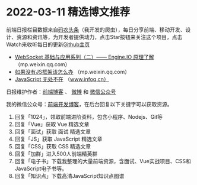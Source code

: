 # 2022-03-11 精选博文推荐

前端日报栏目数据来自[码农头条](https://toutiao.qdkfweb.cn/)（我开发的爬虫），每日分享前端、移动开发、设计、资源和资讯等，为开发者提供动力，点击Star按钮来关注这个项目，点击Watch来收听每日的更新[Github主页](https://github.com/kujian/frontendDaily)
* [WebSocket 基础与应用系列（二）—— Engine.IO 原理了解](https://mp.weixin.qq.com/s?__biz=MzI1ODE4NzE1Nw==&mid=2247491901&idx=1&sn=aae4dfc37a2159198e059eb477fd3858) （mp.weixin.qq.com）
* [如果没有JS框架该怎么办](https://mp.weixin.qq.com/s?__biz=Mzg4MTYwMzY1Mw==&mid=2247502267&idx=1&sn=ef28a4df2001ce531f82191aab340990) （mp.weixin.qq.com）
* [JavaScript 无处不在](https://www.infoq.cn/article/ZO8FZJx4SdGbclZQQW6c) （www.infoq.cn）

日报维护作者：[前端博客](https://qdkfweb.cn/) 、 [微博](http://weibo.com/kujian) 和 [微信公众号](https://open.weixin.qq.com/qr/code?username=caibaojian_com)

我的微信公众号：[前端开发博客](https://open.weixin.qq.com/qr/code?username=caibaojian_com)，在后台回复以下关键字可以获取资源。

1. 回复「1024」，领取前端进阶资料，包含小程序、Nodejs、Git等
2. 回复「Vue」获取 Vue 精选文章
3. 回复「面试」获取 面试 精选文章
4. 回复「JS」获取 JavaScript 精选文章
5. 回复「CSS」获取 CSS 精选文章
6. 回复「加群」进入500人前端精英群
7. 回复「电子书」下载我整理的大量前端资源，含面试、Vue实战项目、CSS和JavaScript电子书等。
8. 回复「知识点」下载高清JavaScript知识点图谱